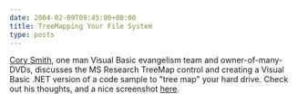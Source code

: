 ```yaml
---
date: 2004-02-09T09:45:00+00:00
title: TreeMapping Your File System
type: posts
---
```

[Cory Smith](http://addressof.com/blog), one man Visual Basic evangelism team and owner-of-many-DVDs, discusses the MS Research TreeMap control and creating a Visual Basic .NET version of a code sample to "tree map" your hard drive. Check out his thoughts, and a nice screenshot [here](http://addressof.com/blog/posts/369.aspx).
